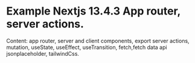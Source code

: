 # Example Nextjs 13.4.3 App router, server actions.

Content: app router, server and client components, export server actions, mutation, useState, useEffect, useTransition, fetch,fetch data api jsonplaceholder, tailwindCss. 
